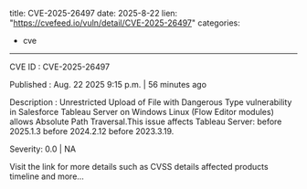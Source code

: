  
title: CVE-2025-26497
date: 2025-8-22
lien: "https://cvefeed.io/vuln/detail/CVE-2025-26497"
categories:
  - cve
---

CVE ID : CVE-2025-26497

Published :  Aug. 22
2025
9:15 p.m. | 56 minutes ago

Description : Unrestricted Upload of File with Dangerous Type vulnerability in Salesforce Tableau Server on Windows
Linux (Flow Editor modules) allows Absolute Path Traversal.This issue affects Tableau Server: before 2025.1.3
before 2024.2.12
before 2023.3.19.

Severity: 0.0 | NA

Visit the link for more details
such as CVSS details
affected products
timeline
and more...
